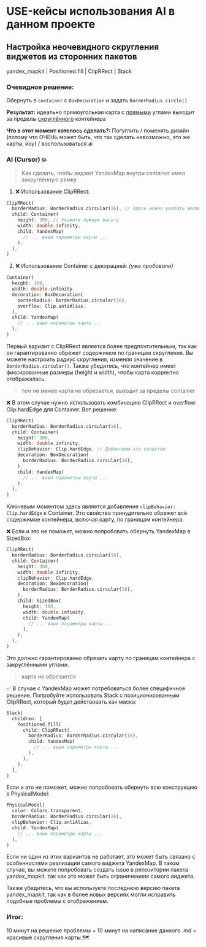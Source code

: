 # USE-кейсы использования AI в данном проекте

## Настройка неочевидного скругления виджетов из сторонних пакетов
yandex_mapkit | Positioned.fill | ClipRRect | Stack

### Очевидное решение:

Обернуть в `container` с `BoxDecoration` и задать `BorderRadius.circle()`

**Результат:** идеально прямоугольная карта с <u>прямыми</u> углами выходит за пределы <u>скруглённого</u> контейнера

**Что в этот момент хотелось сделать?:** Погуглить / поменять дизайн (потому что ОЧЕНЬ может быть, что так сделать невозможно, это же карты, йоу) / воспользоваться ai

### AI (Cursor) 💥
> Как сделать, чтобы виджет YandexMap внутри container имел закруглённую рамку

1. ❌ Использование ClipRRect:

```dart
ClipRRect(
  borderRadius: BorderRadius.circular(16), // Здесь можно указать желаемый радиус
  child: Container(
    height: 300, // Укажите нужную высоту
    width: double.infinity,
    child: YandexMap(
      // ... ваши параметры карты ...
    ),
  ),
)
```

2. ❌ Использование Container с декорацией: _(уже пробовали)_

```dart
Container(
  height: 300,
  width: double.infinity,
  decoration: BoxDecoration(
    borderRadius: BorderRadius.circular(16),
    overflow: Clip.antiAlias,
  ),
  child: YandexMap(
    // ... ваши параметры карты ...
  ),
)
```

Первый вариант с ClipRRect является более предпочтительным, так как он гарантированно обрежет содержимое по границам скругления. Вы можете настроить радиус скругления, изменяя значение в `BorderRadius.circular()`.
Также убедитесь, что контейнер имеет фиксированные размеры (height и width), чтобы карта корректно отображалась.

> тем не менее карта не обрезается, выходит за пределы container

❌ В этом случае нужно использовать комбинацию ClipRRect и overflow: Clip.hardEdge для Container. Вот решение:

```dart
ClipRRect(
  borderRadius: BorderRadius.circular(16),
  child: Container(
    height: 300,
    width: double.infinity,
    clipBehavior: Clip.hardEdge, // Добавляем это свойство
    decoration: BoxDecoration(
      borderRadius: BorderRadius.circular(16),
    ),
    child: YandexMap(
      // ... ваши параметры карты ...
    ),
  ),
)
```

Ключевым моментом здесь является добавление `clipBehavior: Clip.hardEdge` к Container. Это свойство принудительно обрежет всё содержимое контейнера, включая карту, по границам контейнера.

❌ Если и это не поможет, можно попробовать обернуть YandexMap в SizedBox:

```dart
ClipRRect(
  borderRadius: BorderRadius.circular(16),
  child: Container(
    height: 300,
    width: double.infinity,
    clipBehavior: Clip.hardEdge,
    decoration: BoxDecoration(
      borderRadius: BorderRadius.circular(16),
    ),
    child: SizedBox(
      height: 300,
      width: double.infinity,
      child: YandexMap(
        // ... ваши параметры карты ...
      ),
    ),
  ),
)
```

Это должно гарантированно обрезать карту по границам контейнера с закруглёнными углами.

> карта не обрезается

✅ В случае с YandexMap может потребоваться более специфичное решение. Попробуйте использовать Stack с позиционированным ClipRRect, который будет действовать как маска:

```dart
Stack(
  children: [
    Positioned.fill(
      child: ClipRRect(
        borderRadius: BorderRadius.circular(16),
        child: YandexMap(
          // ... ваши параметры карты ...
        ),
      ),
    ),
  ],
)
```

Если и это не поможет, можно попробовать обернуть всю конструкцию в PhysicalModel:

```dart
PhysicalModel(
  color: Colors.transparent,
  borderRadius: BorderRadius.circular(16),
  clipBehavior: Clip.antiAlias,
  child: YandexMap(
    // ... ваши параметры карты ...
  ),
)
```

Если ни один из этих вариантов не работает, это может быть связано с особенностями реализации самого виджета YandexMap. В таком случае, вы можете попробовать создать issue в репозитории пакета yandex_mapkit, так как это может быть ограничением самого виджета.

Также убедитесь, что вы используете последнюю версию пакета yandex_mapkit, так как в более новых версиях могли исправить подобные проблемы с отображением.

### Итог:
10 минут на решение проблемы  + 10 минут на написание данного .md = красивые скругления карты 🗺️

